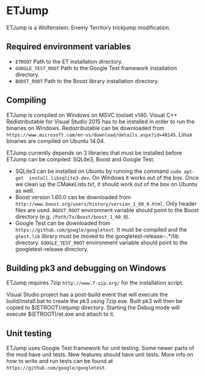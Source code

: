 # ETJump

ETJump is a Wolfenstein: Enemy Territory trickjump modification.
 
## Required environment variables
* `ETROOT` Path to the ET installation directory.
* `GOOGLE_TEST_ROOT` Path to the Google Test framework installation directory.
* `BOOST_ROOT`  Path to the Boost library installation directory.

## Compiling 

ETJump is compiled on Windows on MSVC toolset v140. Visual C++ Redistributable 
for Visual Studio 2015 has to be installed in order to run the binaries on 
Windows. Redistributable can be downloaded from 
`https://www.microsoft.com/en-us/download/details.aspx?id=48145`. Linux binaries 
are compiled on Ubuntu 14.04. 

ETJump currently depends on 3 libraries that must be installed before ETJump can 
be compiled: SQLite3, Boost and Google Test. 

* SQLite3 can be installed on Ubuntu by running the command `sudo apt-get 
install libsqlite3-dev`. On Windows it works out of the box. Once we clean up 
the CMakeLists.txt, it should work out of the box on Ubuntu as well. 
* Boost version 1.60.0 can be downloaded from 
`http://www.boost.org/users/history/version_1_60_0.html`. Only header files are 
used. `BOOST_ROOT` environment variable should point to the Boost directory 
(e.g. `/Path/To/Boost/boost_1_60_0`). 
* Google Test can be downloaded from `https://github.com/google/googletest`. It 
must be compiled and the `gtest.lib` library must be moved to the 
googletest-release-*.*.*/lib directory. `GOOGLE_TEST_ROOT` environment variable 
should point to the googletest-release directory. 

## Building pk3 and debugging on Windows

ETJump requires 7zip `http://www.7-zip.org/` for the installation script.

Visual Studio project has a post-build event that will execute the 
build/install.bat to create the pk3 using 7zip.exe. Built pk3 will then be 
copied to $(ETROOT)/etjump directory. Starting the Debug mode will execute 
$(ETROOT)/et.exe and attach to it. 

## Unit testing

ETJump uses Google Test framework for unit testing. Some newer parts of the mod 
have unit tests. New features should have unit tests. More info on 
how to write and run tests can be found at 
`https://github.com/google/googletest`. 

